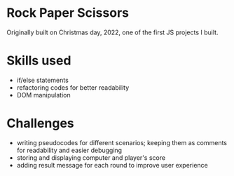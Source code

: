 # Rock Paper Scissors

Originally built on Christmas day, 2022, one of the first JS projects I built.

# Skills used
- if/else statements
- refactoring codes for better readability
- DOM manipulation

# Challenges
- writing pseudocodes for different scenarios; keeping them as comments for readability and easier debugging
- storing and displaying computer and player's score
- adding result message for each round to improve user experience
